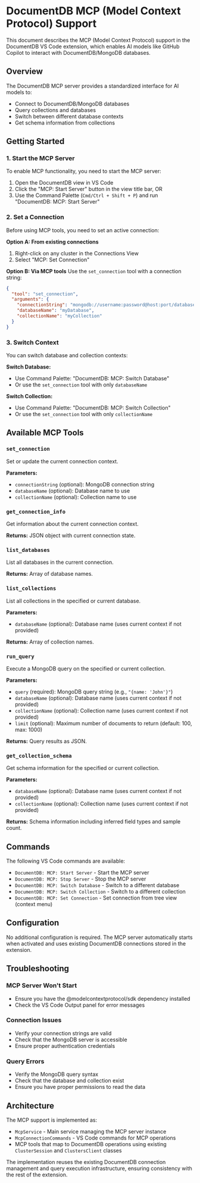 # DocumentDB MCP (Model Context Protocol) Support

This document describes the MCP (Model Context Protocol) support in the DocumentDB VS Code extension, which enables AI models like GitHub Copilot to interact with DocumentDB/MongoDB databases.

## Overview

The DocumentDB MCP server provides a standardized interface for AI models to:
- Connect to DocumentDB/MongoDB databases
- Query collections and databases
- Switch between different database contexts
- Get schema information from collections

## Getting Started

### 1. Start the MCP Server

To enable MCP functionality, you need to start the MCP server:

1. Open the DocumentDB view in VS Code
2. Click the "MCP: Start Server" button in the view title bar, OR
3. Use the Command Palette (`Cmd/Ctrl + Shift + P`) and run "DocumentDB: MCP: Start Server"

### 2. Set a Connection

Before using MCP tools, you need to set an active connection:

**Option A: From existing connections**
1. Right-click on any cluster in the Connections View
2. Select "MCP: Set Connection"

**Option B: Via MCP tools**
Use the `set_connection` tool with a connection string:
```json
{
  "tool": "set_connection",
  "arguments": {
    "connectionString": "mongodb://username:password@host:port/database",
    "databaseName": "myDatabase",
    "collectionName": "myCollection"
  }
}
```

### 3. Switch Context

You can switch database and collection contexts:

**Switch Database:**
- Use Command Palette: "DocumentDB: MCP: Switch Database"
- Or use the `set_connection` tool with only `databaseName`

**Switch Collection:**
- Use Command Palette: "DocumentDB: MCP: Switch Collection"
- Or use the `set_connection` tool with only `collectionName`

## Available MCP Tools

### `set_connection`
Set or update the current connection context.

**Parameters:**
- `connectionString` (optional): MongoDB connection string
- `databaseName` (optional): Database name to use
- `collectionName` (optional): Collection name to use

### `get_connection_info`
Get information about the current connection context.

**Returns:** JSON object with current connection state.

### `list_databases`
List all databases in the current connection.

**Returns:** Array of database names.

### `list_collections`
List all collections in the specified or current database.

**Parameters:**
- `databaseName` (optional): Database name (uses current context if not provided)

**Returns:** Array of collection names.

### `run_query`
Execute a MongoDB query on the specified or current collection.

**Parameters:**
- `query` (required): MongoDB query string (e.g., `"{name: 'John'}"`)
- `databaseName` (optional): Database name (uses current context if not provided)
- `collectionName` (optional): Collection name (uses current context if not provided)
- `limit` (optional): Maximum number of documents to return (default: 100, max: 1000)

**Returns:** Query results as JSON.

### `get_collection_schema`
Get schema information for the specified or current collection.

**Parameters:**
- `databaseName` (optional): Database name (uses current context if not provided)
- `collectionName` (optional): Collection name (uses current context if not provided)

**Returns:** Schema information including inferred field types and sample count.

## Commands

The following VS Code commands are available:

- `DocumentDB: MCP: Start Server` - Start the MCP server
- `DocumentDB: MCP: Stop Server` - Stop the MCP server
- `DocumentDB: MCP: Switch Database` - Switch to a different database
- `DocumentDB: MCP: Switch Collection` - Switch to a different collection
- `DocumentDB: MCP: Set Connection` - Set connection from tree view (context menu)

## Configuration

No additional configuration is required. The MCP server automatically starts when activated and uses existing DocumentDB connections stored in the extension.

## Troubleshooting

### MCP Server Won't Start
- Ensure you have the @modelcontextprotocol/sdk dependency installed
- Check the VS Code Output panel for error messages

### Connection Issues
- Verify your connection strings are valid
- Check that the MongoDB server is accessible
- Ensure proper authentication credentials

### Query Errors
- Verify the MongoDB query syntax
- Check that the database and collection exist
- Ensure you have proper permissions to read the data

## Architecture

The MCP support is implemented as:
- `McpService` - Main service managing the MCP server instance
- `McpConnectionCommands` - VS Code commands for MCP operations
- MCP tools that map to DocumentDB operations using existing `ClusterSession` and `ClustersClient` classes

The implementation reuses the existing DocumentDB connection management and query execution infrastructure, ensuring consistency with the rest of the extension.